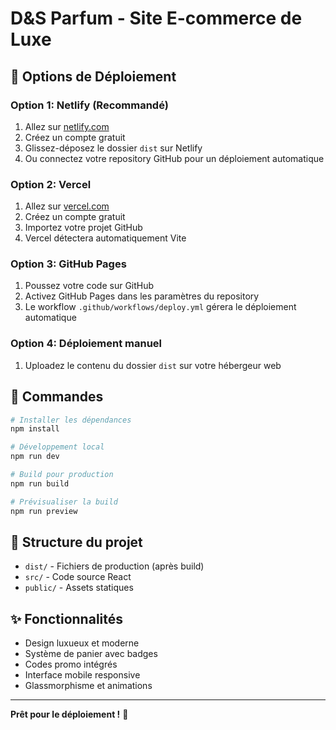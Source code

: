 # D&S Parfum - Site E-commerce de Luxe

## 🚀 Options de Déploiement

### Option 1: Netlify (Recommandé)
1. Allez sur [netlify.com](https://netlify.com)
2. Créez un compte gratuit
3. Glissez-déposez le dossier `dist` sur Netlify
4. Ou connectez votre repository GitHub pour un déploiement automatique

### Option 2: Vercel
1. Allez sur [vercel.com](https://vercel.com)
2. Créez un compte gratuit
3. Importez votre projet GitHub
4. Vercel détectera automatiquement Vite

### Option 3: GitHub Pages
1. Poussez votre code sur GitHub
2. Activez GitHub Pages dans les paramètres du repository
3. Le workflow `.github/workflows/deploy.yml` gérera le déploiement automatique

### Option 4: Déploiement manuel
1. Uploadez le contenu du dossier `dist` sur votre hébergeur web

## 🔧 Commandes

```bash
# Installer les dépendances
npm install

# Développement local
npm run dev

# Build pour production
npm run build

# Prévisualiser la build
npm run preview
```

## 📁 Structure du projet
- `dist/` - Fichiers de production (après build)
- `src/` - Code source React
- `public/` - Assets statiques

## ✨ Fonctionnalités
- Design luxueux et moderne
- Système de panier avec badges
- Codes promo intégrés
- Interface mobile responsive
- Glassmorphisme et animations

---
**Prêt pour le déploiement !** 🎉
